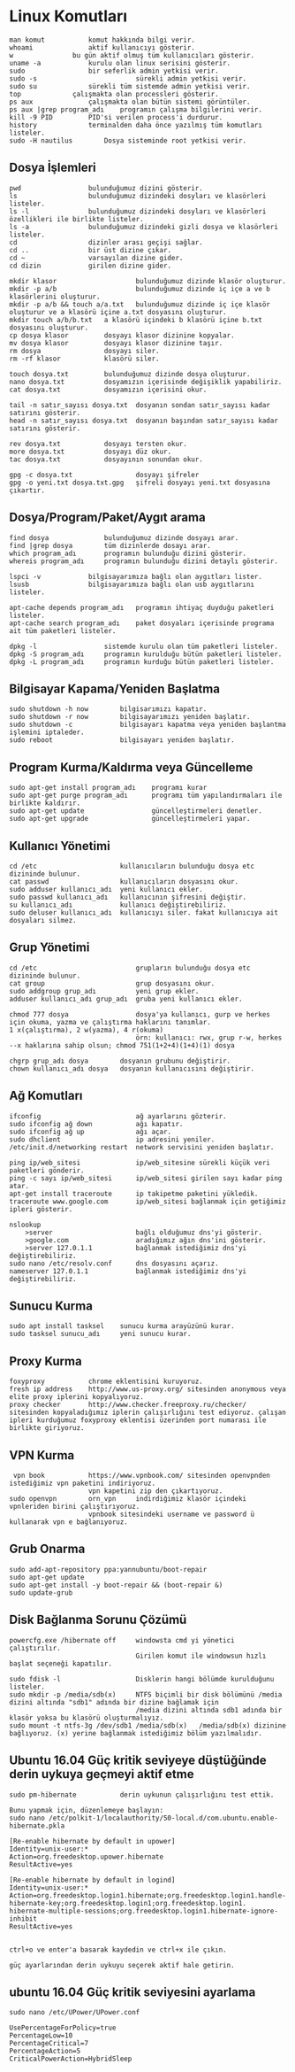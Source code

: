 # Linux Komutları

    man komut			komut hakkında bilgi verir.
    whoami				aktif kullanıcıyı gösterir.
    w				bu gün aktif olmuş tüm kullanıcıları gösterir.
    uname -a			kurulu olan linux serisini gösterir.
    sudo 				bir seferlik admin yetkisi verir.
    sudo -s                     	sürekli admin yetkisi verir.
    sudo su				sürekli tüm sistemde admin yetkisi verir.           	
    top				çalışmakta olan processleri gösterir.
    ps aux				çalışmakta olan bütün sistemi görüntüler.
    ps aux |grep program_adı	programın çalışma bilgilerini verir.
    kill -9 PID			PID'si verilen process'i durdurur.
    history				terminalden daha önce yazılmış tüm komutları listeler.
    sudo -H nautilus		Dosya sisteminde root yetkisi verir.


## Dosya İşlemleri

    pwd 				bulunduğumuz dizini gösterir.	
    ls				    bulunduğumuz dizindeki dosyları ve klasörleri listeler.
    ls -l				bulunduğumuz dizindeki dosyları ve klasörleri özellikleri ile birlikte listeler.
    ls -a				bulunduğumuz dizindeki gizli dosya ve klasörleri listeler.
    cd				    dizinler arası geçişi sağlar.
    cd .. 				bir üst dizine çıkar.
    cd ~				varsayılan dizine gider.
    cd dizin			girilen dizine gider.

    mkdir klasor			        bulunduğumuz dizinde klasör oluşturur.
    mkdir -p a/b			        bulunduğumuz dizinde iç içe a ve b klasörlerini oluşturur.
    mkdir -p a/b && touch a/a.txt 	bulunduğumuz dizinde iç içe klasör oluşturur ve a klasörü içine a.txt dosyasını oluşturur.
    mkdir touch a/b/b.txt	a klasörü içindeki b klasörü içine b.txt dosyasını oluşturur. 
    cp dosya klasor 		dosyayı klasor dizinine kopyalar.
    mv dosya klasor 		dosyayı klasor dizinine taşır.
    rm dosya			    dosyayı siler.
    rm -rf klasor			klasörü siler.	

    touch dosya.txt			bulunduğumuz dizinde dosya oluşturur.
    nano dosya.txt			dosyamızın içerisinde değişiklik yapabiliriz.
    cat dosya.txt			dosyamızın içerisini okur.
    
    tail -n satır_sayısı dosya.txt	dosyanın sondan satır_sayısı kadar satırını gösterir.
    head -n satır_sayısı dosya.txt	dosyanın başından satır_sayısı kadar satırını gösterir.
    
    rev dosya.txt			dosyayı tersten okur.
    more dosya.txt			dosyayı düz okur.
    tac dosya.txt			dosyayının sonundan okur.	

    gpg -c dosya.txt		        dosyayı şifreler
    gpg -o yeni.txt dosya.txt.gpg	şifreli dosyayı yeni.txt dosyasına çıkartır.

## Dosya/Program/Paket/Aygıt arama

    find dosya			    bulunduğumuz dizinde dosyayı arar.
	find |grep dosya 		tüm dizinlerde dosayı arar.
	which program_adı		programın bulunduğu dizini gösterir.
	whereis program_adı		programın bulunduğu dizini detaylı gösterir.
	
	lspci -v			bilgisayarımıza bağlı olan aygıtları lister.
	lsusb				bilgisayarımıza bağlı olan usb aygıtlarını listeler.

	apt-cache depends program_adı	programın ihtiyaç duyduğu paketleri listeler.
	apt-cache search program_adı	paket dosyaları içerisinde programa ait tüm paketleri listeler.
    
	dpkg -l				    sistemde kurulu olan tüm paketleri listeler.
	dpkg -S program_adı		programın kurulduğu bütün paketleri listeler.
	dpkg -L program_adı		programın kurduğu bütün paketleri listeler.
    
## Bilgisayar Kapama/Yeniden Başlatma

    sudo shutdown -h now		bilgisarımızı kapatır.
	sudo shutdown -r now		bilgisayarımızı yeniden başlatır.
	sudo shutdown -c		    bilgisayarı kapatma veya yeniden başlantma işlemini iptaleder.
	sudo reboot			        bilgisayarı yeniden başlatır.
    
## Program Kurma/Kaldırma veya Güncelleme

    sudo apt-get install program_adı	programı kurar
	sudo apt-get purge program_adı	    programı tüm yapılandırmaları ile birlikte kaldırır.
	sudo apt-get update			        güncelleştirmeleri denetler.
	sudo apt-get upgrade			    güncelleştirmeleri yapar.
    
## Kullanıcı Yönetimi
    
    cd /etc				        kullanıcıların bulunduğu dosya etc dizininde bulunur.
	cat passwd			        kullanıcıların dosyasını okur.
	sudo adduser kullanıcı_adı	yeni kullanıcı ekler.
	sudo passwd kullanıcı_adı	kullanıcının şifresini değiştir.
	su kullanıcı_adı		    kullanıcı değiştirebiliriz.
	sudo deluser kullanıcı_adı	kullanıcıyı siler. fakat kullanıcıya ait dosyaları silmez.	
    
## Grup Yönetimi

    cd /etc				            grupların bulunduğu dosya etc dizininde bulunur.
	cat group			            grup dosyasını okur.
	sudo addgroup grup_adı		    yeni grup ekler.
	adduser kullanıcı_adı grup_adı 	gruba yeni kullanıcı ekler.
	
	chmod 777 dosya			        dosya'ya kullanıcı, gurp ve herkes için okuma, yazma ve çalıştırma haklarını tanımlar.		                                1 x(çalıştırma), 2 w(yazma), 4 r(okuma)
					                örn: kullanıcı: rwx, grup r-w, herkes --x haklarına sahip olsun; chmod 751(1+2+4)(1+4)(1) dosya
                                    
	chgrp grup_adı dosya		dosyanın grubunu değiştirir.
	chown kullanıcı_adı dosya	dosyanın kullanıcısını değiştirir.
    
## Ağ Komutları

    ifconfig			            ağ ayarlarını gözterir.
	sudo ifconfig ağ down		    ağı kapatır.
	sudo ifconfig ağ up		        ağı açar.
	sudo dhclient			        ip adresini yeniler.
	/etc/init.d/networking restart	network servisini yeniden başlatır.
    
	ping ip/web_sitesi		        ip/web_sitesine sürekli küçük veri paketleri gönderir.
	ping -c sayı ip/web_sitesi   	ip/web_sitesi girilen sayı kadar ping atar.
	apt-get install traceroute	    ip takipetme paketini yükledik.
	traceroute www.google.com	    ip/web_sitesi bağlanmak için getiğimiz ipleri gösterir.	
    
	nslookup
		>server			            bağlı olduğumuz dns'yi gösterir.
		>google.com		            aradığımız ağın dns'ini gösterir.
		>server 127.0.1.1	        bağlanmak istediğimiz dns'yi değiştirebiliriz.	
	sudo nano /etc/resolv.conf	    dns dosyasını açarız.
	nameserver 127.0.1.1		    bağlanmak istediğimiz dns'yi değiştirebiliriz.	
    
## Sunucu Kurma

    sudo apt install tasksel	sunucu kurma arayüzünü kurar.
	sudo tasksel sunucu_adı		yeni sunucu kurar.
    
## Proxy Kurma

    foxyproxy 			chrome eklentisini kuruyoruz.
	fresh ip address	http://www.us-proxy.org/ sitesinden anonymous veya elite proxy iplerini kopyalıyoruz.
	proxy checker		http://www.checker.freeproxy.ru/checker/ sitesinden kopyaladığımız iplerin çalışırlığını test ediyoruz. çalışan ipleri kurduğumuz foxyproxy eklentisi üzerinden port numarası ile birlikte giriyoruz.
    
 ## VPN Kurma
 
     vpn book			https://www.vpnbook.com/ sitesinden openvpnden istediğimiz vpn paketini indiriyoruz.
					    vpn kapetini zip den çıkartıyoruz.
	sudo openvpn	    orn_vpn		indirdiğimiz klasör içindeki vpnleriden birini çalıştırıyoruz.
					    vpnbook sitesindeki username ve password ü kullanarak vpn e bağlanıyoruz.
                    
## Grub Onarma

    sudo add-apt-repository ppa:yannubuntu/boot-repair
    sudo apt-get update
    sudo apt-get install -y boot-repair && (boot-repair &)
    sudo update-grub
    
## Disk Bağlanma Sorunu Çözümü

    powercfg.exe /hibernate off		windowsta cmd yi yönetici çalıştırılır. 
						            Girilen komut ile windowsun hızlı başlat seçeneği kapatılır.

	sudo fdisk -l				    Disklerin hangi bölümde kurulduğunu listeler.
	sudo mkdir -p /media/sdb(x)		NTFS biçimli bir disk bölümünü /media dizini altında "sdb1" adında bir dizine bağlamak için  
						            /media dizini altında sdb1 adında bir klasör yoksa bu klasörü oluşturmalıyız.
	sudo mount -t ntfs-3g /dev/sdb1 /media/sdb(x)	/media/sdb(x) dizinine bağlıyoruz. (x) yerine bağlanmak istediğimiz bölüm yazılmalıdır.
    
## Ubuntu 16.04 Güç kritik seviyeye düştüğünde derin uykuya geçmeyi aktif etme

    sudo pm-hibernate    		derin uykunun çalışırlığını test ettik.

	Bunu yapmak için, düzenlemeye başlayın:
	sudo nano /etc/polkit-1/localauthority/50-local.d/com.ubuntu.enable-hibernate.pkla

	[Re-enable hibernate by default in upower]
	Identity=unix-user:*
	Action=org.freedesktop.upower.hibernate
	ResultActive=yes

	[Re-enable hibernate by default in logind]
	Identity=unix-user:*
	Action=org.freedesktop.login1.hibernate;org.freedesktop.login1.handle-hibernate-key;org.freedesktop.login1;org.freedesktop.login1.
	hibernate-multiple-sessions;org.freedesktop.login1.hibernate-ignore-inhibit
	ResultActive=yes


	ctrl+o ve enter'a basarak kaydedin ve ctrl+x ile çıkın.

	güç ayarlarından derin uykuyu seçerek aktif hale getirin.
    
## ubuntu 16.04 Güç kritik seviyesini ayarlama

    sudo nano /etc/UPower/UPower.conf

	UsePercentageForPolicy=true
	PercentageLow=10
	PercentageCritical=7
	PercentageAction=5
	CriticalPowerAction=HybridSleep
    
